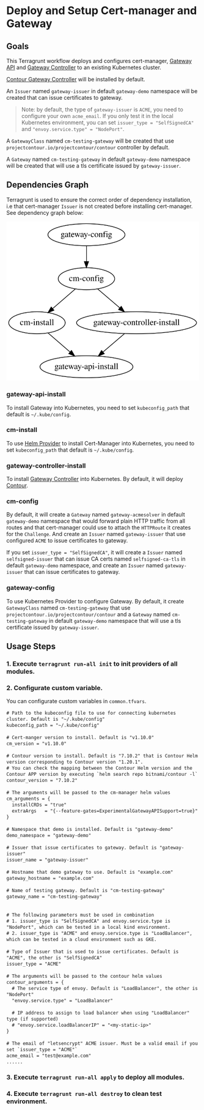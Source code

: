 # Deploy and Setup Cert-manager and Gateway

## Goals

This Terragrunt workflow deploys and configures cert-manager, [Gateway API](https://github.com/kubernetes-sigs/gateway-api/) and [Gateway Controller](https://gateway-api.sigs.k8s.io/guides/getting-started/#installing-a-gateway-controller) to an existing Kubernetes cluster.

[Contour Gateway Controller](https://projectcontour.io/guides/gateway-api/) will be installed by default.

An `Issuer` named `gateway-issuer` in default `gateway-demo` namespace will be created that can issue certificates to gateway. 

> Note: by default, the type of `gateway-issuer` is `ACME`, you need to configure your own `acme_email`. If you only test it in the local Kubernetes environment, you can set `issuer_type = "SelfSignedCA"` and `"envoy.service.type" = "NodePort"`.

A `GatewayClass` named `cm-testing-gateway` will be created that use `projectcontour.io/projectcontour/contour` controller by default.

A `Gateway` named `cm-testing-gateway` in default `gateway-demo` namespace will be created that will use a tls certificate issued by `gateway-issuer`.

## Dependencies Graph

Terragrunt is used to ensure the correct order of dependency installation, i.e that cert-manager `Issuer` is not created before installing cert-manager. See dependency graph below:

![image](graph.svg)

### gateway-api-install

To install Gateway into Kubernetes, you need to set `kubeconfig_path` that default is `~/.kube/config`.

### cm-install

To use [Helm Provider](https://registry.terraform.io/providers/hashicorp/helm/latest/docs) to install Cert-Manager into Kubernetes, you need to set `kubeconfig_path` that default is `~/.kube/config`.

### gateway-controller-install

To install [Gateway Controller](https://gateway-api.sigs.k8s.io/guides/getting-started/#installing-a-gateway-controller) into Kubernetes. By default, it will deploy [Contour](https://projectcontour.io/guides/gateway-api/).

### cm-config

By default, it will create a `Gateway` named `gateway-acmesolver` in default `gateway-demo` namespace that would forward plain HTTP traffic from all routes and that cert-manager could use to attach the `HTTPRoute` it creates for the `Challenge`. And create an `Issuer` named `gateway-issuer` that use configured `ACME` to issue certificates to gateway.

If you set `issuer_type = "SelfSignedCA"`, it will create a `Issuer` named `selfsigned-issuer` that can issue CA certs named `selfsigned-ca-tls` in default `gateway-demo` namespace, and create an `Issuer` named `gateway-issuer` that can issue certificates to gateway.

### gateway-config

To use Kubernetes Provider to configure Gateway. By default, it create `GatewayClass` named `cm-testing-gateway` that use `projectcontour.io/projectcontour/contour` and a `Gateway` named `cm-testing-gateway` in default `gateway-demo` namespace that will use a tls certificate issued by `gateway-issuer`.

## Usage Steps

### 1. Execute `terragrunt run-all init` to init providers of all modules.

### 2. Configurate custom variable.

You can configurate custom variables in `common.tfvars`.

```
# Path to the kubeconfig file to use for connecting kubernetes cluster. Default is "~/.kube/config"
kubeconfig_path = "~/.kube/config"

# Cert-manger version to install. Default is "v1.10.0"
cm_version = "v1.10.0"

# Contour version to install. Default is "7.10.2" that is Contour Helm version corresponding to Contour version "1.20.1".
# You can check the mapping between the Contour Helm version and the Contour APP version by executing `helm search repo bitnami/contour -l`
contour_version = "7.10.2"

# The arguments will be passed to the cm-manager helm values
cm_arguments = {
  installCRDs = "true"
  extraArgs   = "{--feature-gates=ExperimentalGatewayAPISupport=true}"
}

# Namespace that demo is installed. Default is "gateway-demo"
demo_namespace = "gateway-demo"

# Issuer that issue certificates to gateway. Default is "gateway-issuer"
issuer_name = "gateway-issuer"

# Hostname that demo gateway to use. Default is "example.com"
gateway_hostname = "example.com"

# Name of testing gateway. Default is "cm-testing-gateway"
gateway_name = "cm-testing-gateway"


# The following parameters must be used in combination
# 1. issuer_type is "SelfSignedCA" and envoy.service.type is "NodePort", which can be tested in a local kind environment.
# 2. issuer_type is "ACME" and envoy.service.type is "LoadBalancer", which can be tested in a cloud environment such as GKE.

# Type of Issuer that is used to issue certificates. Default is "ACME", the other is "SelfSignedCA"
issuer_type = "ACME"

# The arguments will be passed to the contour helm values
contour_arguments = {
  # The service type of envoy. Default is "LoadBalancer", the other is "NodePort"
  "envoy.service.type" = "LoadBalancer"

  # IP address to assign to load balancer when using "LoadBalancer" type (if supported)
  # "envoy.service.loadBalancerIP" = "<my-static-ip>"
}

# The email of "letsencrypt" ACME issuer. Must be a valid email if you set `issuer_type = "ACME"`
acme_email = "test@example.com"
......
```

### 3. Execute `terragrunt run-all apply` to deploy all modules.

### 4. Execute `terragrunt run-all destroy` to clean test environment.

